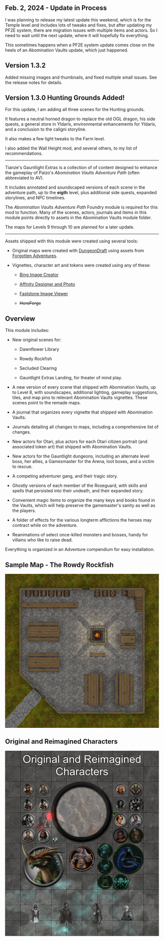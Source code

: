 <h2>Feb. 2, 2024 - Update in Process</h2>
I was planning to release my latest update this weekend, which is for the Temple level and includes lots of tweaks and fixes, but after updating my PF2E system, there are migration issues with multiple items and actors. So I need to wait until the next update, where it will hopefully fix everything.
<p>This sometimes happens when a PF2E system update comes close on the heels of an Abomination Vaults update, which just happened.</p>
<h2>Version 1.3.2</h2>
Added missing images and thumbnails, and fixed multiple small issues. See the release notes for details.

<H2>Version 1.3.0 Hunting Grounds Added!</H2>
<p>For this update, I am adding all three scenes for the Hunting grounds.</p>
<p>It features a neutral horned dragon to replace the old OGL dragon, his side quests, a general store in Yldaris, environmental enhancements for Yldaris, and a conclusion to the caligni storyline.</p>
<p>It also makes a few light tweaks to the Farm level.</p>
<p>I also added the Wall Height mod, and several others, to my list of recommendations.</p>
<hr></hr>
<p>Tianze's Gauntlight Extras is a collection of of content designed to enhance the gameplay of Paizo's <em>Abomination Vaults Adventure Path</em> (often abbreviated to AV).</p>
<p>It includes annotated and soundscaped versions of each scene in the adventure path, up to the <strong>eigth</strong> level, plus additional side quests, expanded storylines, and NPC timelines.</p>
<p>The <em>Abomination Vaults Adventure Path</em> Foundry module is required for this mod to function. Many of the scenes, actors, journals and items in this module points directly to assets in the Abomination Vaults module folder.</p>
<p>The maps for Levels 9 through 10 are planned for a later update.</p>
<hr>
<p>Assets shipped with this module were created using several tools:</p>
<ul>
    <li>
        <p>Original maps were created with <a href="https://dungeondraft.net/">DungeonDraft</a> using assets from <a href="https://www.forgotten-adventures.net/">Forgotten Adventures</a>.</p>
    </li>
    <li>
        <p>Vignettes, character art and tokens were created using any of these:</p>
        <ul>
            <li>
                <p><a href="https://www.bing.com/images/create">Bing Image Creator</a></p>
            </li>
            <li>
                <p><a href="https://affinity.serif.com/en-gb">Affinity Designer and Photo</a></p>
            </li>
            <li>
                <p><a href="https://www.faststone.org/">Faststone Image Viewer</a></p>
            </li>
            <li style="box-sizing:border-box;user-select:text">
                <p><s>HeroForge</s></p>
            </li>
        </ul>
    </li>
</ul>
<h2>Overview</h2>
<p>This module includes:</p>
<ul>
    <li>
        <p>New original scenes for:</p>
        <ul>
            <li>
                <p>Dawnflower Library</p>
            </li>
            <li>
                <p>Rowdy Rockfish</p>
            </li>
            <li>
                <p>Secluded Clearing</p>
            </li>
            <li>
                <p>Gauntlight Extras Landing, for theater of mind play.</p>
            </li>
        </ul>
    </li>
    <li>
        <p>A new version of every scene that shipped with Abomination Vaults, up to Level 8, with soundscapes, additional lighting, gameplay suggestions, tiles, and map pins to relevant Abomination Vaults vignettes. These scenes point to the remade maps.</p>
    </li>
    <li>
        <p>A journal that organizes every vignette that shipped with Abomination Vaults.</p>
    </li>
    <li>
        <p>Journals detailing all changes to maps, including a comprehensive list of changes.</p>
    </li>
    <li>
        <p>New actors for Otari, plus actors for each Otari citizen portrait (and associated token art) that shipped with Abomination Vaults.</p>
    </li>
    <li>
        <p>New actors for the Gauntlight dungeons, including an alternate level boss, her allies, a Gamesmaster for the Arena, loot boxes, and a victim to rescue.</p>
    </li>
    <li>
        <p>A competing adventurer gang, and their tragic story.</p>
    </li>
    <li>
        <p>Ghostly versions of each member of the Roseguard, with skills and spells that persisted into their undeath, and their expanded story.</p>
    </li>
    <li>
        <p>Convenient magic items to organize the many keys and books found in the Vaults, which will help preserve the gamemaster's sanity as well as the players.</p>
    </li>
    <li>
        <p>A folder of effects for the various longterm afflictions the heroes may contract while on the adventure.</p>
    </li>
    <li>
        <p>Reanimations of select once-killed monsters and bosses, handy for villains who like to raise dead.</p>
    </li>
</ul>
<p>Everything is organized in an Adventure compendium for easy installation.</p>
<h2>Sample Map - The Rowdy Rockfish</h2>
<img src="Assets/Maps/Rowdy-Rockfish-Inn.jpg">
<h2>Original and Reimagined Characters</h2>
<img src="Assets/Gauntlight-Extras-NPCs.jpg">


